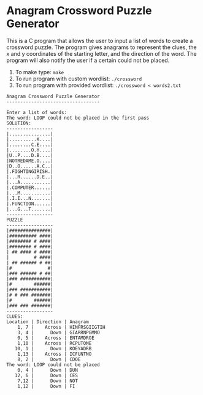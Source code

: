 # Anagram Crossword Puzzle Generator


This is a C program that allows the user to input a list of words to create a crossword puzzle.
The program gives anagrams to represent the clues, the x and y coordinates of the starting letter,
and the direction of the word. The program will also notify the user if a certain could not be placed.

1. To make type:
   `make`
2. To run program with custom wordlist: 
   `./crossword`
2. To run program with provided wordlist:
   `./crossword < words2.txt`
  
```
Anagram Crossword Puzzle Generator
----------------------------------

Enter a list of words:
The word: LOOP could not be placed in the first pass
SOLUTION:
-----------------
|...............|
|..........K....|
|........C.E....|
|........O.Y....|
|U..P....D.B....|
|NOTREDAME.O....|
|D..O......A.C..|
|.FIGHTINGIRISH.|
|...R......D.E..|
|...A...........|
|.COMPUTER......|
|...M...........|
|.I.I...N.......|
|.FUNCTION......|
|...G...T.......|
-----------------
PUZZLE
-----------------
|###############|
|########## ####|
|######## # ####|
|######## # ####|
| ## #### # ####|
|         # ####|
| ## ###### # ##|
|#             #|
|### ###### # ##|
|### ###########|
|#        ######|
|### ###########|
|# # ### #######|
|#        ######|
|### ### #######|
-----------------
CLUES:
Location | Direction | Anagram 
    1, 7 |    Across | HINFRSGIIGTIH 
    3, 4 |      Down | GIARRNPGMMO 
    0, 5 |    Across | ENTAMDROE 
    1,10 |    Across | RCPUTOME 
   10, 1 |      Down | KOEYADRB 
    1,13 |    Across | ICFUNTNO 
    8, 2 |      Down | CDOE 
The word: LOOP could not be placed
    0, 4 |      Down | DUN 
   12, 6 |      Down | CES 
    7,12 |      Down | NOT 
    1,12 |      Down | FI 
 ```
